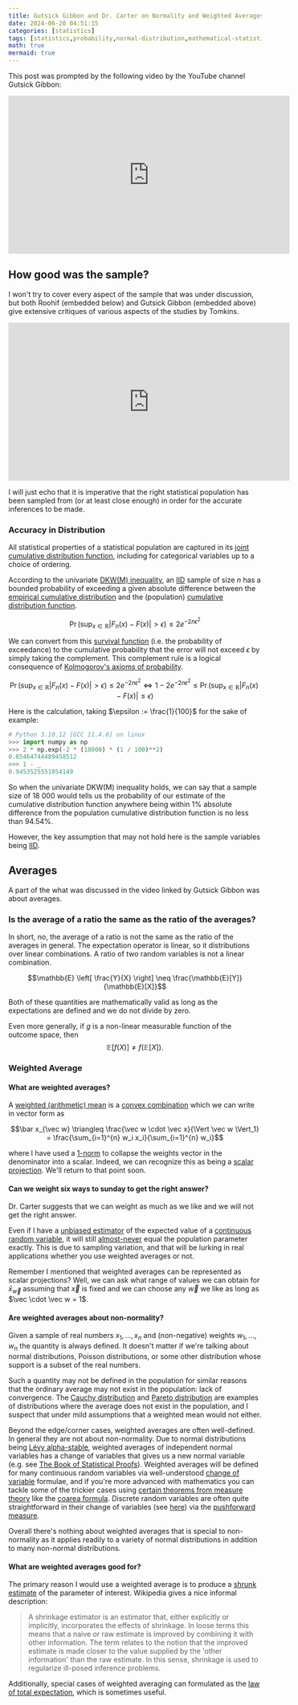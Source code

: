 ```yaml
---
title: Gutsick Gibbon and Dr. Carter on Normality and Weighted Averages
date: 2024-06-20 04:51:15
categories: [statistics]
tags: [statistics,probability,normal-distribution,mathematical-statistics,math,maths,moments,expectation,expected-value,average,weighted-average,weighted-arithmetic-mean,arithmetic-mean]
math: true
mermaid: true
---
```


This post was prompted by the following video by the YouTube channel Gutsick Gibbon:

<iframe width="560" height="315" src="https://www.youtube.com/embed/zzkYmKJ6Sk8?si=WJL1G98hEJaMhzZt" title="YouTube video player" frameborder="0" allow="accelerometer; autoplay; clipboard-write; encrypted-media; gyroscope; picture-in-picture; web-share" referrerpolicy="strict-origin-when-cross-origin" allowfullscreen></iframe>

## How good was the sample?

I won't try to cover every aspect of the sample that was under discussion, but both Roohif (embedded below) and Gutsick Gibbon (embedded above) give extensive critiques of various aspects of the studies by Tomkins.

<iframe width="560" height="315" src="https://www.youtube.com/embed/j9XbeckuzwY?si=KKtSOg9vFC6V_rNo" title="YouTube video player" frameborder="0" allow="accelerometer; autoplay; clipboard-write; encrypted-media; gyroscope; picture-in-picture; web-share" referrerpolicy="strict-origin-when-cross-origin" allowfullscreen></iframe>

I will just echo that it is imperative that the right statistical population has been sampled from (or at least close enough) in order for the accurate inferences to be made.

### Accuracy in Distribution

All statistical properties of a statistical population are captured in its [joint cumulative distribution function](https://en.wikipedia.org/wiki/Joint_probability_distribution#Joint_cumulative_distribution_function), including for categorical variables up to a choice of ordering. 

According to the univariate [DKW(M) inequality](https://en.wikipedia.org/wiki/Dvoretzky%E2%80%93Kiefer%E2%80%93Wolfowitz_inequality), an [IID](https://en.wikipedia.org/wiki/Independent_and_identically_distributed_random_variables) sample of size $n$ has a bounded probability of exceeding a given absolute difference between the [empirical cumulative distribution](https://en.wikipedia.org/wiki/Empirical_distribution_function) and the (population) [cumulative distribution function](https://en.wikipedia.org/wiki/Cumulative_distribution_function).

$$\Pr \left( \sup_{x \in \mathbb{R}} \left| F_n(x) - F(x) \right| > \epsilon \right) \leq 2 e^{-2n\epsilon^2}$$

We can convert from this [survival function](https://en.wikipedia.org/wiki/Survival_function) (i.e. the probability of exceedance) to the cumulative probability that the error will not exceed $\epsilon$ by simply taking the complement. This complement rule is a logical consequence of [Kolmogorov's axioms of probability](https://en.wikipedia.org/wiki/Probability_axioms#Kolmogorov_axioms).

$$\Pr \left( \sup_{x \in \mathbb{R}} \left| F_n(x) - F(x) \right| > \epsilon \right) \leq 2 e^{-2n\epsilon^2} \iff 1 - 2 e^{-2n\epsilon^2}  \leq \Pr \left( \sup_{x \in \mathbb{R}} \left| F_n(x) - F(x) \right| \leq \epsilon \right)$$


Here is the calculation, taking $\epsilon := \frac{1}{100}$ for the sake of example:

```python
# Python 3.10.12 [GCC 11.4.0] on linux
>>> import numpy as np
>>> 2 * np.exp(-2 * (18000) * (1 / 100)**2)
0.05464744489458512
>>> 1 - _
0.9453525551054149
```

So when the univariate DKW(M) inequality holds, we can say that a sample size of 18 000 would tells us the probability of our estimate of the cumulative distribution function anywhere being within 1% absolute difference from the population cumulative distribution function is no less than 94.54%.

However, the key assumption that may not hold here is the sample variables being [IID](https://en.wikipedia.org/wiki/Independent_and_identically_distributed_random_variables).


## Averages

A part of the what was discussed in the video linked by Gutsick Gibbon was about averages.

### Is the average of a ratio the same as the ratio of the averages?

In short, no, the average of a ratio is not the same as the ratio of the averages in general. The expectation operator is linear, so it distributions over linear combinations. A ratio of two random variables is not a linear combination.

$$\mathbb{E} \left[ \frac{Y}{X} \right] \neq \frac{\mathbb{E}[Y]}{\mathbb{E}[X]}$$

Both of these quantities are mathematically valid as long as the expectations are defined and we do not divide by zero.

Even more generally, if $g$ is a non-linear measurable function of the outcome space, then $$\mathbb{E}[f(X)] \neq f(\mathbb{E}[X]).$$ 

### Weighted Average

#### What are weighted averages?

A [weighted (arithmetic) mean](https://en.wikipedia.org/wiki/Weighted_arithmetic_mean#Mathematical_definition) is a [convex combination](https://en.wikipedia.org/wiki/Convex_combination) which we can write in vector form as 

$$\bar x_{\vec w} \triangleq \frac{\vec w \cdot \vec x}{\Vert \vec w \Vert_1} = \frac{\sum_{i=1}^{n} w_i x_i}{\sum_{i=1}^{n} w_i}$$

where I have used a [1-norm](https://en.wikipedia.org/wiki/Norm_(mathematics)#Taxicab_norm_or_Manhattan_norm) to collapse the weights vector in the denominator into a scalar. Indeed, we can recognize this as being a [scalar projection](https://en.wikipedia.org/wiki/Scalar_projection#Definition_in_terms_of_a_and_b). We'll return to that point soon.

#### Can we weight six ways to sunday to get the right answer?

Dr. Carter suggests that we can weight as much as we like and we will not get the right answer.

Even if I have a [unbiased estimator](https://en.wikipedia.org/wiki/Bias_of_an_estimator) of the expected value of a [continuous random variable](https://en.wikipedia.org/wiki/Random_variable#Continuous_random_variable), it will still [almost-never](https://en.wikipedia.org/wiki/Almost_surely) equal the population parameter exactly. This is due to sampling variation, and that will be lurking in real applications whether you use weighted averages or not.

Remember I mentioned that weighted averages can be represented as scalar projections? Well, we can ask what range of values we can obtain for $\bar x_{\vec w}$ assuming that $\vec x$ is fixed and we can choose any $\vec w$ we like as long as $\vec \cdot \vec w = 1$.

#### Are weighted averages about non-normality?

Given a sample of real numbers $x_1, \ldots, x_n$ and (non-negative) weights $w_1, \ldots, w_n$ the quantity is always defined. It doesn't matter if we're talking about normal distributions, Poisson distributions, or some other distribution whose support is a subset of the real numbers.

Such a quantity may not be defined in the population for similar reasons that the ordinary average may not exist in the population: lack of convergence. The [Cauchy distribution](https://en.wikipedia.org/wiki/Cauchy_distribution) and [Pareto distribution](https://en.wikipedia.org/wiki/Pareto_distribution) are examples of distributions where the average does not exist in the population, and I suspect that under mild assumptions that a weighted mean would not either.

Beyond the edge/corner cases, weighted averages are often well-defined. In general they are not about non-normality. Due to normal distributions being [Lévy alpha-stable](https://en.wikipedia.org/wiki/Stable_distribution), weighted averages of independent normal variables has a change of variables that gives us a new normal variable (e.g. see [The Book of Statistical Proofs](https://statproofbook.github.io/P/norm-lincomb.html)). Weighted averages will be defined for many continuous random variables via well-understood [change of variable](https://en.wikipedia.org/wiki/Probability_density_function#Function_of_random_variables_and_change_of_variables_in_the_probability_density_function) formulae, and if you're more advanced with mathematics you can tackle some of the trickier cases using [certain theorems from measure theory](https://en.wikipedia.org/wiki/Integration_by_substitution#Substitution_for_multiple_variables) like the [coarea formula](https://en.wikipedia.org/wiki/Coarea_formula). Discrete random variables are often quite straightforward in their change of variables (see [here](https://en.wikipedia.org/wiki/Probability_mass_function#Measure_theoretic_formulation)) via the [pushforward measure](https://en.wikipedia.org/wiki/Pushforward_measure#Main_property:_change-of-variables_formula).

Overall there's nothing about weighted averages that is special to non-normality as it applies readily to a variety of normal distributions in addition to many non-normal distributions.

#### What are weighted averages good for?

The primary reason I would use a weighted average is to produce a [shrunk estimate](https://en.wikipedia.org/wiki/Shrinkage_(statistics)) of the parameter of interest. Wikipedia gives a nice informal description:

> A shrinkage estimator is an estimator that, either explicitly or implicitly, incorporates the effects of shrinkage. In loose terms this means that a naive or raw estimate is improved by combining it with other information. The term relates to the notion that the improved estimate is made closer to the value supplied by the 'other information' than the raw estimate. In this sense, shrinkage is used to regularize ill-posed inference problems.

Additionally, special cases of weighted averaging can formulated as the [law of total expectation](https://en.wikipedia.org/wiki/Law_of_total_expectation), which is sometimes useful.
